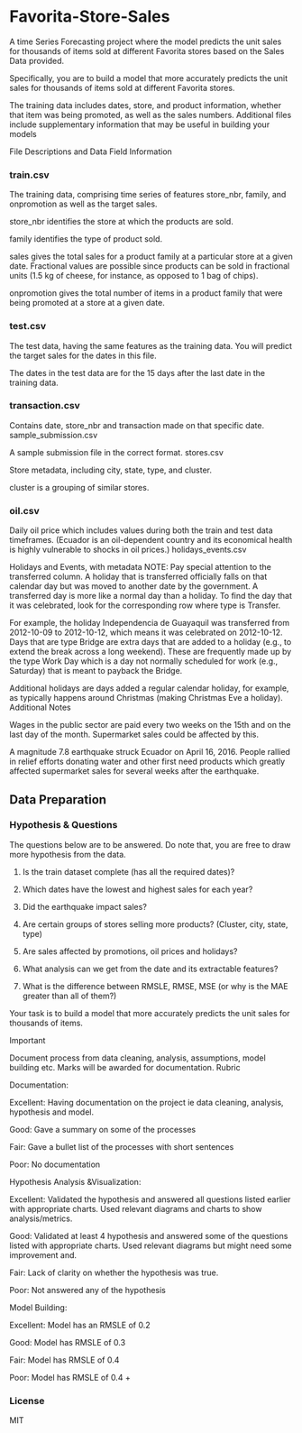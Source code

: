 # Favorita-Store-Sales
A time Series Forecasting project where the model predicts the unit sales for thousands of items sold at different Favorita stores based on the Sales Data provided. 

Specifically, you are to build a model that more accurately predicts the unit sales for thousands of items sold at different Favorita stores.

The training data includes dates, store, and product information, whether that item was being promoted, as well as the sales numbers. Additional files include supplementary information that may be useful in building your models

File Descriptions and Data Field Information

### train.csv

The training data, comprising time series of features store_nbr, family, and onpromotion as well as the target sales.

store_nbr identifies the store at which the products are sold.

family identifies the type of product sold.

sales gives the total sales for a product family at a particular store at a given date. Fractional values are possible since products can be sold in fractional units (1.5 kg of cheese, for instance, as opposed to 1 bag of chips).

onpromotion gives the total number of items in a product family that were being promoted at a store at a given date.

### test.csv

The test data, having the same features as the training data. You will predict the target sales for the dates in this file.

The dates in the test data are for the 15 days after the last date in the training data.

### transaction.csv

Contains date, store_nbr and transaction made on that specific date.
sample_submission.csv

A sample submission file in the correct format.
stores.csv

Store metadata, including city, state, type, and cluster.

cluster is a grouping of similar stores.

### oil.csv

Daily oil price which includes values during both the train and test data timeframes. (Ecuador is an oil-dependent country and its economical health is highly vulnerable to shocks in oil prices.)
holidays_events.csv

Holidays and Events, with metadata
NOTE: Pay special attention to the transferred column. A holiday that is transferred officially falls on that calendar day but was moved to another date by the government. A transferred day is more like a normal day than a holiday. To find the day that it was celebrated, look for the corresponding row where type is Transfer.

For example, the holiday Independencia de Guayaquil was transferred from 2012-10-09 to 2012-10-12, which means it was celebrated on 2012-10-12. Days that are type Bridge are extra days that are added to a holiday (e.g., to extend the break across a long weekend). These are frequently made up by the type Work Day which is a day not normally scheduled for work (e.g., Saturday) that is meant to payback the Bridge.

Additional holidays are days added a regular calendar holiday, for example, as typically happens around Christmas (making Christmas Eve a holiday).
Additional Notes

Wages in the public sector are paid every two weeks on the 15th and on the last day of the month. Supermarket sales could be affected by this.

A magnitude 7.8 earthquake struck Ecuador on April 16, 2016. People rallied in relief efforts donating water and other first need products which greatly affected supermarket sales for several weeks after the earthquake.

## Data Preparation

### Hypothesis & Questions

The questions below are to be answered. Do note that, you are free to draw more hypothesis from the data.

1) Is the train dataset complete (has all the required dates)?

2) Which dates have the lowest and highest sales for each year?

3) Did the earthquake impact sales?

4) Are certain groups of stores selling more products? (Cluster, city, state, type)

5) Are sales affected by promotions, oil prices and holidays?

6) What analysis can we get from the date and its extractable features?

7) What is the difference between RMSLE, RMSE, MSE (or why is the MAE greater than all of them?)

Your task is to build a model that more accurately predicts the unit sales for thousands of items.

Important

Document process from data cleaning, analysis, assumptions, model building etc. Marks will be awarded for documentation.
Rubric

Documentation:

Excellent: Having documentation on the project ie data cleaning, analysis, hypothesis and model.

Good: Gave a summary on some of the processes

Fair: Gave a bullet list of the processes with short sentences

Poor: No documentation

Hypothesis Analysis &Visualization:

Excellent: Validated the hypothesis and answered all questions listed earlier with appropriate charts. Used relevant diagrams and charts to show analysis/metrics.

Good: Validated at least 4 hypothesis and answered some of the questions listed with appropriate charts. Used relevant diagrams but might need some improvement and.

Fair: Lack of clarity on whether the hypothesis was true.

Poor: Not answered any of the hypothesis

Model Building:

Excellent: Model has an RMSLE of 0.2

Good: Model has RMSLE of 0.3

Fair: Model has RMSLE of 0.4

Poor: Model has RMSLE of 0.4 +

### License
MIT